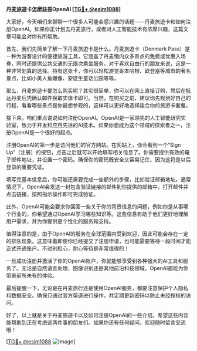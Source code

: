 **丹麦旅遊卡怎麽註冊OpenAI [[TG💪+ @esim1088](https://t.me/s/esim1088)]**

大家好，今天咱们来聊聊一个很多人可能会感兴趣的话题——丹麦旅遊卡和如何注册OpenAI。如果你正计划去丹麦旅行，或者对人工智能技术有浓厚兴趣，这篇文章可能会对你有所帮助。

首先，我们先简单了解一下丹麦旅遊卡是什么。丹麦旅遊卡（Denmark Pass）是一种为游客设计的便捷旅游工具，它涵盖了丹麦境内众多景点的免费或优惠入场券，同时还提供公共交通的无限次乘坐服务。对于喜欢自由行的朋友来说，这是一种非常划算的选择。持有这张卡，你可以轻松游览哥本哈根、欧登塞等城市的著名景点，比如小美人鱼雕像、安徒生童话公园等等。

那么，丹麦旅遊卡要怎么购买呢？其实很简单，你可以在网上直接订购，然后在抵达丹麦后凭确认邮件换取实体卡即可。当然，在购买之前，建议你先规划好自己的行程，看看哪些景点是你最想参观的，这样可以更好地选择适合你的旅游卡套餐。

接下来，咱们重点说说如何注册OpenAI。OpenAI是一家领先的人工智能研究实验室，致力于开发和应用先进的AI技术。如果你想成为这个领域的探索者之一，注册OpenAI是一个很好的起点。

注册OpenAI的第一步是访问他们的官方网站。在网站上，你会看到一个“Sign Up”（注册）的按钮，点击之后就可以开始填写相关信息了。你需要提供有效的电子邮件地址，并设置一个密码。确保你的密码既安全又容易记住，因为这将是以后登录的重要凭证。

填写完基本信息后，你可能还需要完成一些额外的步骤，比如验证邮箱地址。通常情况下，OpenAI会发送一封包含验证链接的邮件到你提供的邮箱中。打开邮件并点击链接，按照指示操作即可完成验证。

此外，OpenAI可能会要求你回答一些关于你的背景信息的问题，例如你是从事哪个行业的，你希望通过OpenAI学习哪些知识等。这些信息有助于他们更好地理解用户需求，并为你提供更个性化的服务和支持。

值得注意的是，由于OpenAI的服务在全球范围内受到欢迎，因此可能会存在一定的排队现象。这意味着即使你已经提交了注册申请，也可能需要等待一段时间才能正式开通账户。不过别担心，耐心等待是非常值得的！

一旦成功注册并激活了你的OpenAI账户，你就能够享受到各种强大的AI工具和服务了。无论是自然语言处理、图像识别还是其他前沿科技领域，OpenAI都能为你带来前所未有的体验。

最后提醒一下，无论是在丹麦旅行还是使用OpenAI服务，都要注意保护个人隐私和数据安全。确保只通过官方渠道进行操作，并定期更新密码以防止未经授权的访问。

好了，以上就是关于丹麦旅遊卡以及如何注册OpenAI的一些介绍。希望这些内容能帮助到正在考虑这两件事的朋友们。如果你还有任何疑问，欢迎随时留言交流哦！

[[TG💪+ @esim1088](https://t.me/s/esim1088) ![Image](https://i.postimg.cc/4NQfJmqS/Snipaste-2025-05-13-00-14-12.png)]